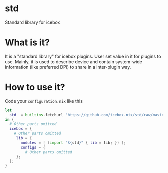 # std
Standard library for icebox

# What is it?
It is a "standard library" for icebox plugins. User set value in it for plugins to use. Mainly, it is used to describe device and contain system-wide information (like preferred DPi) to share in a inter-plugin way.

# How to use it?
Code your `configuration.nix` like this
```nix
let
  std  = builtins.fetchurl "https://github.com/icebox-nix/std/raw/master/std.nix";
in {
  # Other parts omitted
  icebox = {
    # Other parts omitted
	 lib = {
       modules = [ (import "${std}" { lib = lib; }) ];
       configs = {
         # Other parts omitted
	 };
  };
}
```
